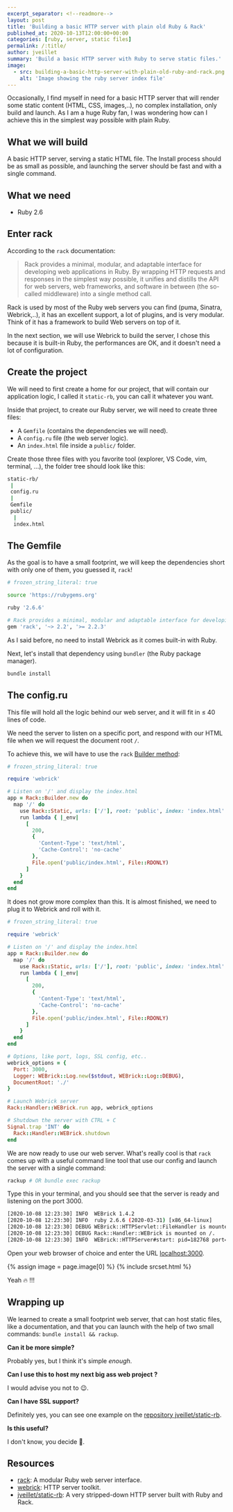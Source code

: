 ```yaml
---
excerpt_separator: <!--readmore-->
layout: post
title: 'Building a basic HTTP server with plain old Ruby & Rack'
published_at: 2020-10-13T12:00:00+00:00
categories: [ruby, server, static files]
permalink: /:title/
author: jveillet
summary: 'Build a basic HTTP server with Ruby to serve static files.'
image:
  - src: building-a-basic-http-server-with-plain-old-ruby-and-rack.png
    alt: 'Image showing the ruby server index file'
---
```


Occasionally, I find myself in need for a basic HTTP server that will render some static content (HTML, CSS, images,..), no complex installation, only build and launch. As I am a huge Ruby fan, I was wondering how can I achieve this in the simplest way possible with plain Ruby.

## What we will build

A basic HTTP server, serving a static HTML file. The Install process should be as small as possible, and launching the server should be fast and with a single command.

<!--readmore-->

## What we need

- Ruby 2.6

## Enter rack

According to the `rack` documentation:

> Rack provides a minimal, modular, and adaptable interface for developing web applications in Ruby. By wrapping HTTP requests and responses in the simplest way possible, it unifies and distills the API for web servers, web frameworks, and software in between (the so-called middleware) into a single method call.

Rack is used by most of the Ruby web servers you can find (puma, Sinatra, Webrick,..), it has an excellent support, a lot of plugins, and is very modular. Think of it has a framework to build Web servers on top of it.

In the next section, we will use Webrick to build the server, I chose this because it is built-in Ruby, the performances are OK, and it doesn't need a lot of configuration.

## Create the project

We will need to first create a home for our project, that will contain our application logic, I called it `static-rb`, you can call it whatever you want.

Inside that project, to create our Ruby server, we will need to create three files:

- A `Gemfile` (contains the dependencies we will need).
- A `config.ru` file (the web server logic).
- An `index.html` file inside a `public/` folder.

Create those three files with you favorite tool (explorer, VS Code, vim, terminal, ...), the folder tree should look like this:

```bash
static-rb/
 |
 config.ru
 |
 Gemfile
 public/
  |
  index.html
```

## The Gemfile

As the goal is to have a small footprint, we will keep the dependencies short with only one of them, you guessed it, `rack`!

```bash
# frozen_string_literal: true

source 'https://rubygems.org'

ruby '2.6.6'

# Rack provides a minimal, modular and adaptable interface for developing web applications in Ruby
gem 'rack', '~> 2.2', '>= 2.2.3'
```

As I said before, no need to install Webrick as it comes built-in with Ruby.

Next, let's install that dependency using `bundler` (the Ruby package manager).

```bash
bundle install
```

## The config.ru

This file will hold all the logic behind our web server, and it will fit in ≤ 40 lines of code.

We need the server to listen on a specific port, and respond with our HTML file when we will request the document root `/`.

To achieve this, we will have to use the `rack` [Builder method](https://www.rubydoc.info/github/rack/rack/master/Rack/Builder):

```ruby
# frozen_string_literal: true

require 'webrick'

# Listen on '/' and display the index.html
app = Rack::Builder.new do
  map '/' do
    use Rack::Static, urls: ['/'], root: 'public', index: 'index.html'
    run lambda { |_env|
      [
        200,
        {
          'Content-Type': 'text/html',
          'Cache-Control': 'no-cache'
        },
        File.open('public/index.html', File::RDONLY)
      ]
    }
  end
end
```

It does not grow more complex than this. It is almost finished, we need to plug it to Webrick and roll with it.

```ruby
# frozen_string_literal: true

require 'webrick'

# Listen on '/' and display the index.html
app = Rack::Builder.new do
  map '/' do
    use Rack::Static, urls: ['/'], root: 'public', index: 'index.html'
    run lambda { |_env|
      [
        200,
        {
          'Content-Type': 'text/html',
          'Cache-Control': 'no-cache'
        },
        File.open('public/index.html', File::RDONLY)
      ]
    }
  end
end

# Options, like port, logs, SSL config, etc..
webrick_options = {
  Port: 3000,
  Logger: WEBrick::Log.new($stdout, WEBrick::Log::DEBUG),
  DocumentRoot: './'
}

# Launch Webrick server
Rack::Handler::WEBrick.run app, webrick_options

# Shutdown the server with CTRL + C
Signal.trap 'INT' do
  Rack::Handler::WEBrick.shutdown
end
```

We are now ready to use our web server. What's really cool is that `rack` comes up with a useful command line tool that use our config and launch the server with a single command:

```bash
rackup # OR bundle exec rackup
```

Type this in your terminal, and you should see that the server is ready and listening on the port 3000.

```bash
[2020-10-08 12:23:30] INFO  WEBrick 1.4.2
[2020-10-08 12:23:30] INFO  ruby 2.6.6 (2020-03-31) [x86_64-linux]
[2020-10-08 12:23:30] DEBUG WEBrick::HTTPServlet::FileHandler is mounted on /.
[2020-10-08 12:23:30] DEBUG Rack::Handler::WEBrick is mounted on /.
[2020-10-08 12:23:30] INFO  WEBrick::HTTPServer#start: pid=182768 port=3000
```

Open your web browser of choice and enter the URL [localhost:3000](http://localhost:3000).

{% assign image =  page.image[0] %}
{% include srcset.html %}

Yeah 🔥 !!!

## Wrapping up

We learned to create a small footprint web server, that can host static files, like a documentation, and that you can launch with the help of two small commands: `bundle install && rackup`.

**Can it be more simple?**

Probably yes, but I think it's simple *enough*.

**Can I use this to host my next big ass web project ?**

I would advise you not to 😉.

**Can I have SSL support?**

Definitely yes, you can see one example on the [repository jveillet/static-rb](https://github.com/jveillet/static-rb).

**Is this useful?**

I don't know, you decide 🙂.

## Resources

- [rack](https://github.com/rack/rack): A modular Ruby web server interface.
- [webrick](https://github.com/ruby/webrick): HTTP server toolkit.
- [jveillet/static-rb](https://github.com/jveillet/static-rb): A very stripped-down HTTP server built with Ruby and Rack.
